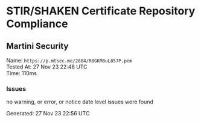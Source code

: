 # STIR/SHAKEN Certificate Repository Compliance

## Martini Security

Name: `https://p.mtsec.me/2884/R8GKM8uL857P.pem`\
Tested At: 27 Nov 23 22:48 UTC\
Time: 110ms

### Issues

no warning, or error, or notice date level issues were found

Generated: 27 Nov 23 22:56 UTC